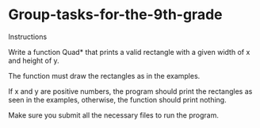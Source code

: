 # Group-tasks-for-the-9th-grade
Instructions

Write a function Quad* that prints a valid rectangle with a given width of x and height of y.

The function must draw the rectangles as in the examples.

If x and y are positive numbers, the program should print the rectangles as seen in the examples, otherwise, the function should print nothing.

Make sure you submit all the necessary files to run the program.
